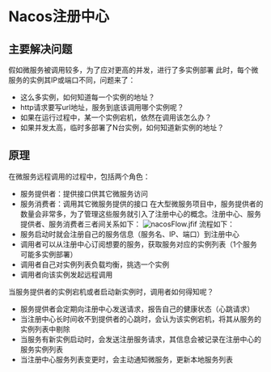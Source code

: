 # Nacos注册中心
## 主要解决问题
假如微服务被调用较多，为了应对更高的并发，进行了多实例部署
此时，每个微服务的实例其IP或端口不同，问题来了：
- 这么多实例，如何知道每一个实例的地址？
- http请求要写url地址，服务到底该调用哪个实例呢？
- 如果在运行过程中，某一个实例宕机，依然在调用该怎么办？
- 如果并发太高，临时多部署了N台实例，如何知道新实例的地址？
## 原理
在微服务远程调用的过程中，包括两个角色：
- 服务提供者：提供接口供其它微服务访问
- 服务消费者：调用其它微服务提供的接口
在大型微服务项目中，服务提供者的数量会非常多，为了管理这些服务就引入了注册中心的概念。注册中心、服务提供者、服务消费者三者间关系如下：
![nacosFlow.jfif](/mymd/imgs/512c06eb-3269-4872-8d3e-7d5dbca14480nacosFlow.jfif)
流程如下：
- 服务启动时就会注册自己的服务信息（服务名、IP、端口）到注册中心
- 调用者可以从注册中心订阅想要的服务，获取服务对应的实例列表（1个服务可能多实例部署）
- 调用者自己对实例列表负载均衡，挑选一个实例
- 调用者向该实例发起远程调用

当服务提供者的实例宕机或者启动新实例时，调用者如何得知呢？
- 服务提供者会定期向注册中心发送请求，报告自己的健康状态（心跳请求）
- 当注册中心长时间收不到提供者的心跳时，会认为该实例宕机，将其从服务的实例列表中剔除
- 当服务有新实例启动时，会发送注册服务请求，其信息会被记录在注册中心的服务实例列表
- 当注册中心服务列表变更时，会主动通知微服务，更新本地服务列表